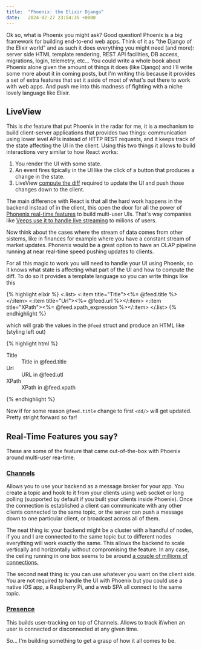 ```yaml
---
title:  "Phoenix: the Elixir Django"
date:   2024-02-27 23:54:35 +0000
---
```


Ok so, what is Phoenix you might ask? Good question! Phoenix is a big framework for building end-to-end web apps. Think of it as ”the Django of the Elixir world” and as such it does everything you might need (and more): server side HTML template rendering, REST API facilities, DB access, migrations, login, telemetry, etc… You could write a whole book about Phoenix alone given the amount ot things it does (like Django) and I'll write some more about it in coming posts, but I'm writing this because it provides a set of extra features that set it aside of most of what's out there to work with web apps. And push me into this madness of fighting with a niche lovely language like Elixir.

## LiveView

This is _the_ feature that put Phoenix in the radar for me, it is a mechanism to build client-server applications that provides two things: communication using lower level APIs instead of HTTP REST requests, and it keeps track of the state affecting the UI in the client. Using this two things it allows to build interactions very similar to how React works:

1. You render the UI with some state.
2. An event fires tipically in the UI like the click of a button that produces a change in the state.
3. LiveView [compute the diff](https://www.reddit.com/r/elixir/comments/t80xbw/does_phoenix_liveview_use_domdiffing_to_update/) required to update the UI and push those changes down to the client.

The main difference with React is that all the hard work happens in the backend instead of in the client, this open the door for all the power of [Phonenix real-time features](#real-time-features-you-say) to build multi-user UIs. That's way companies like [Veeps use it to handle live streaming](http://localhost:4000/2024/02/27/phoenix.html#real-time-features-you-say) to milions of users.

Now think about the cases where the stream of data comes from other sistems, like in finances for example where you have a constant stream of market updates. Phonenix would be a great option to have an OLAP pipeline running at near real-time speed pushing updates to clients.

For all this magic to work you will need to handle your UI using Phoenix, so it knows what state is affecting what part of the UI and how to compute the diff. To do so it provides a template language so you can write things like this

{% highlight elixir %}
<.list>
  <:item title="Title"><%= @feed.title %></:item>
  <:item title="Url"><%= @feed.url %></:item>
  <:item title="XPath"><%= @feed.xpath_expression %></:item>
</.list>
{% endhighlight %}

which will grab the values in the `@feed` struct and produce an HTML like (styling left out)

{% highlight html %}
<dl>
  <div>
    <dt>Title</dt>
    <dd>Title in @feed.title</dd>
  </div>
  <div>
    <dt>Url</dt>
    <dd>URL in @feed.utl</dd>
  </div>
  <div>
    <dt>XPath</dt>
    <dd>XPath in @feed.xpath</dd>
  </div>
</dl>
{% endhighlight %}

Now if for some reason `@feed.title` change to first `<dd/>` will get updated. Pretty stright forward so far!

## Real-Time Features you say?

These are some of the feature that came out-of-the-box with Phoenix around multi-user rea-time.

### [Channels](https://hexdocs.pm/phoenix/channels.html)

Allows you to use your backend as a message broker for your app. You create a topic and hook to it from your clients using web socket or long polling (supported by default if you built your clients inside Phoenix). Once the connection is established a client can communicate with any other clients connected to the same topic, or the server can push a message down to one particular client, or broadcast across all of them.

The neat thing is: your backend might be a cluster with a handful of nodes, if you and I are connected to the same topic but to different nodes everything will work exactly the same. This allows the backend to scale vertically and horizontally without compromising the feature. In any case, the ceiling running in one box seems to be around [a couple of millions of connections.](https://phoenixframework.org/blog/the-road-to-2-million-websocket-connections)

The second neat thing is: you can use whatever you want on the client side. You are not required to handle the UI with Phoenix but you could use a native iOS app, a Raspberry Pi, and a web SPA all connect to the same topic.

### [Presence](https://hexdocs.pm/phoenix/Phoenix.Presence.html)
This builds user-tracking on top of Channels. Allows to track if/when an user is connected or disconnected at any given time.

So… I'm building something to get a grasp of how it all comes to be.